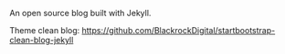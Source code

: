 An open source blog built with Jekyll.

Theme clean blog: https://github.com/BlackrockDigital/startbootstrap-clean-blog-jekyll